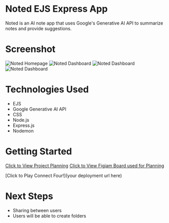 # Noted EJS Express App

Noted is an AI note app that uses Google's Generative AI API to summarize notes and provide suggestions.

# Screenshot
![Noted Homepage](https://i.ibb.co/t81w4hb/Screenshot-2024-04-12-at-12-13-49-AM.png)
![Noted Dashboard](https://i.ibb.co/j4YLGzW/Screenshot-2024-04-12-at-12-15-54-AM.png)
![Noted Dashboard](https://i.ibb.co/njmj3pF/Screenshot-2024-04-12-at-12-29-35-AM.png)
![Noted Dashboard](https://i.ibb.co/VjpKJBH/Screenshot-2024-04-12-at-12-31-10-AM.png)




# Technologies Used

- EJS
- Google Generative AI API
- CSS
- Node.js
- Express.js
- Nodemon


# Getting Started

[Click to View Project Planning](https://trello.com/b/D22zX2uR/miguel-unit-2-project)
[Click to View Figjam Board used for Planning](https://www.figma.com/file/HGfcL9ILTyLgsM8Aa99Lg5/Miguel-Unit-2-Project-Trello-Board?type=whiteboard&node-id=0-1&t=DVDEHEKfXd1QUrUp-0)

[Click to Play Connect Four!](your deployment url here)

# Next Steps

- Sharing between users
- Users will be able to create folders
